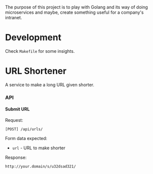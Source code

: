 The purpose of this project is to play with Golang and its way of doing microservices and maybe, create something useful for a company's intranet.

# Development

Check `Makefile` for some insights.

# URL Shortener

A service to make a long URL given shorter.

### API

#### Submit URL

Request:

```
[POST] /api/urls/
```

Form data expected:

* `url` - URL to make shorter


Response:

```
http://your.domain/s/u32dsad321/
```
